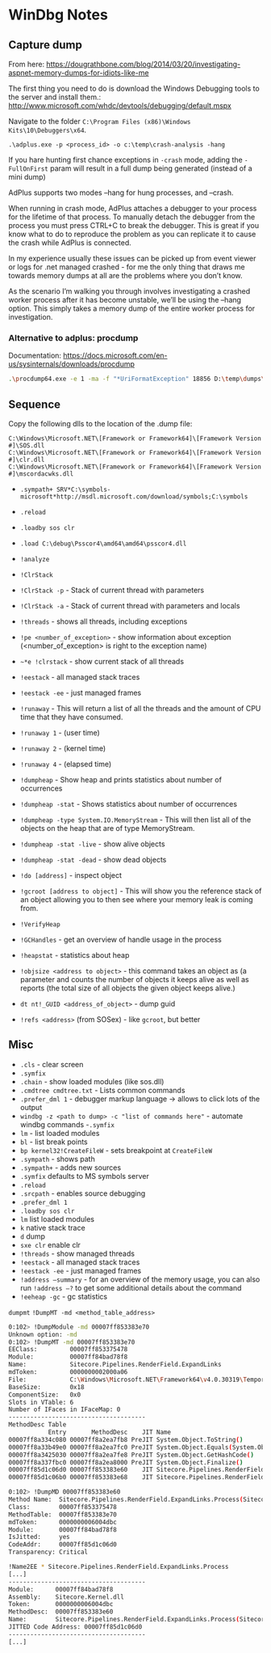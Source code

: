 # WinDbg Notes

## Capture dump

From here: https://dougrathbone.com/blog/2014/03/20/investigating-aspnet-memory-dumps-for-idiots-like-me

The first thing you need to do is download the Windows Debugging tools to the server and install them.: http://www.microsoft.com/whdc/devtools/debugging/default.mspx

Navigate to the folder `C:\Program Files (x86)\Windows Kits\10\Debuggers\x64`.

`.\adplus.exe -p <process_id> -o c:\temp\crash-analysis -hang`

If you hare hunting first chance exceptions in `-crash` mode, adding the `-FullOnFirst` param will result in a full dump being generated (instead of a mini dump)

AdPlus supports two modes –hang for hung processes, and –crash.

When running in crash mode, AdPlus attaches a debugger to your process for the lifetime of that process. To manually detach the debugger from the process you must press CTRL+C to break the debugger. This is great if you know what to do to reproduce the problem as you can replicate it to cause the crash while AdPlus is connected.

In my experience usually these issues can be picked up from event viewer or logs for .net managed crashed - for me the only thing that draws me towards memory dumps at all are the problems where you don’t know.

As the scenario I’m walking you through involves investigating a crashed worker process after it has become unstable, we’ll be using the –hang option. This simply takes a memory dump of the entire worker process for investigation.

### Alternative to adplus: procdump

Documentation: https://docs.microsoft.com/en-us/sysinternals/downloads/procdump

```bash
.\procdump64.exe -e 1 -ma -f "*UriFormatException" 18856 D:\temp\dumps\
```

## Sequence

Copy the following dlls to the location of the .dump file:

```
C:\Windows\Microsoft.NET\[Framework or Framework64]\[Framework Version #]\SOS.dll
C:\Windows\Microsoft.NET\[Framework or Framework64]\[Framework Version #]\clr.dll
C:\Windows\Microsoft.NET\[Framework or Framework64]\[Framework Version #]\mscordacwks.dll
```

- `.sympath+ SRV*C:\symbols-microsoft*http://msdl.microsoft.com/download/symbols;C:\symbols`
- `.reload`
- `.loadby sos clr`
- `.load C:\debug\Psscor4\amd64\amd64\psscor4.dll`
- `!analyze`
- `!ClrStack`
- `!ClrStack -p` - Stack of current thread with parameters
- `!ClrStack -a` - Stack of current thread with parameters and locals
- `!threads` - shows all threads, including exceptions
- `!pe <number_of_exception>` - show information about exception (<number_of_exception> is right to the exception name)
- `~*e !clrstack` - show current stack of all threads
- `!eestack` - all managed stack traces
- `!eestack -ee` - just managed frames
- `!runaway` - This will return a list of all the threads and the amount of CPU time that they have consumed.
- `!runaway 1` - (user time)
- `!runaway 2` - (kernel time)
- `!runaway 4` - (elapsed time)
- `!dumpheap` - Show heap and prints statistics about number of occurrences
- `!dumpheap -stat` - Shows statistics about number of occurrences
- `!dumpheap -type System.IO.MemoryStream` - This will then list all of the objects on the heap that are of type MemoryStream.
- `!dumpheap -stat -live` - show alive objects
- `!dumpheap -stat -dead` - show dead objects
- `!do [address]` - inspect object
- `!gcroot [address to object]` - This will show you the reference stack of an object allowing you to then see where your memory leak is coming from.
- `!VerifyHeap`
- `!GCHandles` - get an overview of handle usage in the process
- `!heapstat` - statistics about heap
- `!objsize <address to object>` - this command takes an object as (a parameter and counts the number of objects it keeps alive as well as reports (the total size of all objects the given object keeps alive.)

- `dt nt!_GUID <address_of_object>` - dump guid

- `!refs <address>` (from SOSex) - like `gcroot`, but better

## Misc

- `.cls` - clear screen
- `.symfix`
- `.chain` - show loaded modules (like sos.dll)
- `.cmdtree cmdtree.txt` - Lists common commands
- `.prefer_dml 1` - debugger markup language -> allows to click lots of the output
- `windbg -z <path to dump> -c "list of commands here"` - automate windbg commands
-`.symfix`
- `lm` - list loaded modules
- `bl` - list break points
- `bp kernel32!CreateFileW` - sets breakpoint at `CreateFileW`
- `.sympath` - shows path
- `.sympath+` - adds new sources
- `.symfix` defaults to MS symbols server
- `.reload`
- `.srcpath` - enables source debugging
- `.prefer_dml 1`
- `.loadby sos clr`
- `lm` list loaded modules
- `k` native stack trace
- `d` dump
- `sxe clr` enable clr
- `!threads` - show managed threads
- `!eestack` - all managed stack traces
- `!eestack -ee` - just managed frames
- `!address –summary` - for an overview of the memory usage, you can also run `!address –?` to get some additional details about the command
- `!eeheap -gc` - gc statistics

`dumpmt`
`!DumpMT -md <method_table_address>`

```bash
0:102> !DumpModule -md 00007ff853383e70
Unknown option: -md
0:102> !DumpMT -md 00007ff853383e70
EEClass:         00007ff853375478
Module:          00007ff84bad78f8
Name:            Sitecore.Pipelines.RenderField.ExpandLinks
mdToken:         0000000002000a06
File:            C:\Windows\Microsoft.NET\Framework64\v4.0.30319\Temporary ASP.NET Files\root\307a1276\9863d5e4\assembly\dl3\289a8c0a\00e40cde_7090d301\Sitecore.Kernel.dll
BaseSize:        0x18
ComponentSize:   0x0
Slots in VTable: 6
Number of IFaces in IFaceMap: 0
--------------------------------------
MethodDesc Table
           Entry       MethodDesc    JIT Name
00007ff8a334c080 00007ff8a2ea7fb8 PreJIT System.Object.ToString()
00007ff8a33b49e0 00007ff8a2ea7fc0 PreJIT System.Object.Equals(System.Object)
00007ff8a3425030 00007ff8a2ea7fe8 PreJIT System.Object.GetHashCode()
00007ff8a337fbc0 00007ff8a2ea8000 PreJIT System.Object.Finalize()
00007ff85d1c06d0 00007ff853383e60    JIT Sitecore.Pipelines.RenderField.ExpandLinks.Process(Sitecore.Pipelines.RenderField.RenderFieldArgs)
00007ff85d1c06b0 00007ff853383e68    JIT Sitecore.Pipelines.RenderField.ExpandLinks..ctor()
```

```bash
0:102> !DumpMD 00007ff853383e60
Method Name:  Sitecore.Pipelines.RenderField.ExpandLinks.Process(Sitecore.Pipelines.RenderField.RenderFieldArgs)
Class:        00007ff853375478
MethodTable:  00007ff853383e70
mdToken:      0000000006004dbc
Module:       00007ff84bad78f8
IsJitted:     yes
CodeAddr:     00007ff85d1c06d0
Transparency: Critical
```

```bash
!Name2EE * Sitecore.Pipelines.RenderField.ExpandLinks.Process
[...]
--------------------------------------
Module:      00007ff84bad78f8
Assembly:    Sitecore.Kernel.dll
Token:       0000000006004dbc
MethodDesc:  00007ff853383e60
Name:        Sitecore.Pipelines.RenderField.ExpandLinks.Process(Sitecore.Pipelines.RenderField.RenderFieldArgs)
JITTED Code Address: 00007ff85d1c06d0
--------------------------------------
[...]
```
